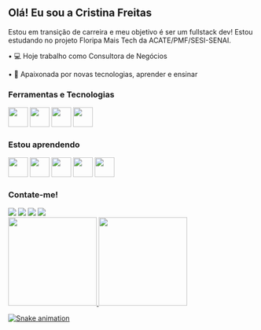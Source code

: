 ## Olá! Eu sou a Cristina Freitas
Estou em transição de carreira e meu objetivo é ser um fullstack dev! Estou estudando no projeto Floripa Mais Tech da ACATE/PMF/SESI-SENAI. 

•	💻 Hoje trabalho como Consultora de Negócios

•	💞 Apaixonada por novas tecnologias, aprender e ensinar

### Ferramentas e Tecnologias
<img loading="lazy" src="https://cdn.jsdelivr.net/gh/devicons/devicon/icons/git/git-original.svg" width="40" height="40"/>  <img loading="lazy" src="https://cdn.jsdelivr.net/gh/devicons/devicon@latest/icons/react/react-original.svg" width="40" height="40"/> <img loading="lazy" src="https://cdn.jsdelivr.net/gh/devicons/devicon@latest/icons/postgresql/postgresql-original-wordmark.svg" width="40" height="40"/> <img loading="lazy" src="https://cdn.jsdelivr.net/gh/devicons/devicon@latest/icons/json/json-original.svg" width="40" height="40"/>

### Estou aprendendo
<img loading="lazy" src="https://cdn.jsdelivr.net/gh/devicons/devicon@latest/icons/html5/html5-original-wordmark.svg" width="40" height="40"/> <img loading="lazy" src="https://cdn.jsdelivr.net/gh/devicons/devicon@latest/icons/css3/css3-original-wordmark.svg" width="40" height="40"/> <img loading="lazy" src="https://cdn.jsdelivr.net/gh/devicons/devicon@latest/icons/javascript/javascript-original.svg" width="40" height="40"/> <img loading="lazy" src="https://cdn.jsdelivr.net/gh/devicons/devicon@latest/icons/java/java-original-wordmark.svg" width="40" height="40"/> <img loading="lazy" src="https://cdn.jsdelivr.net/gh/devicons/devicon@latest/icons/python/python-original-wordmark.svg" width="40" height="40"/>

### Contate-me!
<div>
<a href="https://www.linkedin.com/in/cristina-freitas-fln/" target="_blank"><img loading="lazy" src="https://img.shields.io/badge/-LinkedIn-%230077B5?style=for-the-badge&logo=linkedin&logoColor=white" target="_blank"></a>
<a href="https://instagram.com/criss_fln/" target="_blank"><img loading="lazy" src="https://img.shields.io/badge/-Instagram-%23E4405F?style=for-the-badge&logo=instagram&logoColor=white" target="_blank"></a>
<a href = "mailto:crisjf.tina@gmail.com"><img loading="lazy" src="https://img.shields.io/badge/Gmail-D14836?style=for-the-badge&logo=gmail&logoColor=white" target="_blank"></a>
<a href="https://www.youtube.com/@CrisTina-ns1gp" target="_blank"><img loading="lazy" src="https://img.shields.io/badge/YouTube-FF0000?style=for-the-badge&logo=youtube&logoColor=white" target="_blank"></a>
</div>

<div>
<a href="https://github.com/Cristina-Freitas">
<img loading="lazy" height="180em" src="https://github-readme-stats.vercel.app/api/top-langs/?username=Cristina-Freitas&layout=compact&langs_count=7&theme=dracula"/>
<img loading="lazy" height="180em" src="https://github-readme-stats.vercel.app/api?username=Cristina-Freitas&show_icons=true&theme=dracula&include_all_commits=true&count_private=true"/>
</div>
  
![Snake animation](https://github.com/Cristina-Freitas/Cristina-Freitas/blob/output/github-contribution-grid-snake.svg)

